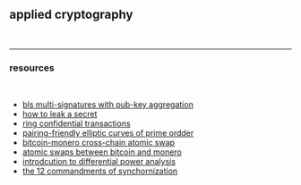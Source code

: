 ## applied cryptography

<br>

----

### resources

<br>

* [bls multi-signatures with pub-key aggregation](https://crypto.stanford.edu/~dabo/pubs/papers/BLSmultisig.html)
* [how to leak a secret](https://people.csail.mit.edu/rivest/pubs/RST01.pdf)
* [ring confidential transactions](https://eprint.iacr.org/2015/1098.pdf)
* [pairing-friendly elliptic curves of prime ordder](https://eprint.iacr.org/2005/133.pdf)
* [bitcoin-monero cross-chain atomic swap](https://eprint.iacr.org/2020/1126.pdf)
* [atomic swaps between bitcoin and monero](https://arxiv.org/pdf/2101.12332.pdf)
* [introdcution to differential power analysis](https://link.springer.com/content/pdf/10.1007/s13389-011-0006-y.pdf)
* [the 12 commandments of synchornization](https://citeseerx.ist.psu.edu/viewdoc/download?doi=10.1.1.227.3871&rep=rep1&type=pdf)
